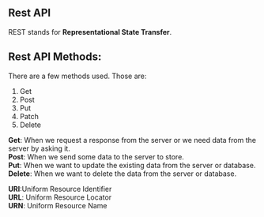 ## Rest API
REST stands for **Representational State Transfer**.   

## Rest API Methods:
There are a few methods used. Those are:    
1. Get
2. Post
3. Put
4. Patch
5. Delete

**Get**: When we request a response from the server or we need data from the server by asking it.   
**Post**: When we send some data to the server to store.   
**Put**: When we want to update the existing data from the server or database.   
**Delete**: When we want to delete the data from the server or database.   

**URI**:Uniform Resource Identifier   
**URL**: Uniform Resource Locator  
**URN**: Uniform Resource Name  

